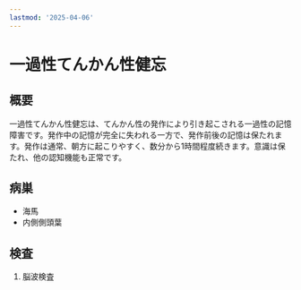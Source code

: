 ```yaml
---
lastmod: '2025-04-06'
---
```


# 一過性てんかん性健忘

## 概要

一過性てんかん性健忘は、てんかん性の発作により引き起こされる一過性の記憶障害です。発作中の記憶が完全に失われる一方で、発作前後の記憶は保たれます。発作は通常、朝方に起こりやすく、数分から1時間程度続きます。意識は保たれ、他の認知機能も正常です。

## 病巣

- 海馬
- 内側側頭葉

## 検査

1. 脳波検査
